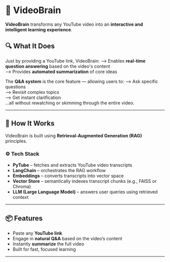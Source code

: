 # 🎥 VideoBrain

**VideoBrain** transforms any YouTube video into an **interactive and intelligent learning experience**.

## 🔍 What It Does

Just by providing a YouTube link, VideoBrain:
--> Enables **real-time question answering** based on the video's content  
--> Provides **automated summarization** of core ideas  

The **Q&A system** is the core feature — allowing users to:
--> Ask specific questions  
--> Revisit complex topics  
--> Get instant clarification  
...all without rewatching or skimming through the entire video.

---

## 🧠 How It Works

VideoBrain is built using **Retrieval-Augmented Generation (RAG)** principles.

### ⚙️ Tech Stack

- **PyTube** – fetches and extracts YouTube video transcripts  
- **LangChain** – orchestrates the RAG workflow  
- **Embeddings** – converts transcripts into vector space  
- **Vector Store** – semantically indexes transcript chunks (e.g., FAISS or Chroma)  
- **LLM (Large Language Model)** – answers user queries using retrieved context  

---

## 📦 Features

- Paste any **YouTube link**  
- Engage in **natural Q&A** based on the video’s content  
- Instantly **summarize** the full video  
- Built for fast, focused learning

---
